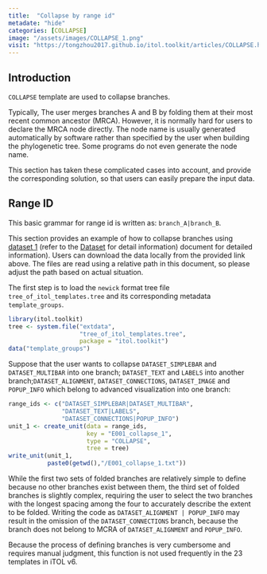 ```yaml
---
title:  "Collapse by range id"
metadate: "hide"
categories: [COLLAPSE]
image: "/assets/images/COLLAPSE_1.png"
visit: "https://tongzhou2017.github.io/itol.toolkit/articles/COLLAPSE.html#range-id"
---
```

## Introduction

`COLLAPSE` template are used to collapse branches.

Typically, The user merges branches A and B by folding them at their most recent common ancestor (MRCA). However, it is normally hard for users to declare the MRCA node directly. The node name is usually generated automatically by software rather than specified by the user when building the phylogenetic tree. Some programs do not even generate the node name.

This section has taken these complicated cases into account, and provide the corresponding solution, so that users can easily prepare the input data.

## Range ID

This basic grammar for range id is written as: `branch_A|branch_B`. 

This section provides an example of how to collapse branches using [dataset 1](https://github.com/TongZhou2017/itol.toolkit/tree/master/inst/extdata/dataset1) (refer to the [Dataset](https://tongzhou2017.github.io/itol.toolkit/articles/Datasets.html) for detail information) document for detailed information). Users can download the data locally from the provided link above. The files are read using a relative path in this document, so please adjust the path based on actual situation.

The first step is to load the `newick` format tree file `tree_of_itol_templates.tree` and its corresponding metadata `template_groups`.

```R
library(itol.toolkit)
tree <- system.file("extdata",
                    "tree_of_itol_templates.tree",
                    package = "itol.toolkit")
data("template_groups")
```

Suppose that the user wants to collapse `DATASET_SIMPLEBAR` and `DATASET_MULTIBAR` into one branch; `DATASET_TEXT` and `LABELS` into another branch;`DATASET_ALIGNMENT`, `DATASET_CONNECTIONS`, `DATASET_IMAGE` and `POPUP_INFO` which belong to advanced visualization into one branch:

```R
range_ids <- c("DATASET_SIMPLEBAR|DATASET_MULTIBAR",
               "DATASET_TEXT|LABELS",
               "DATASET_CONNECTIONS|POPUP_INFO")
unit_1 <- create_unit(data = range_ids, 
                      key = "E001_collapse_1", 
                      type = "COLLAPSE", 
                      tree = tree)
write_unit(unit_1,
           paste0(getwd(),"/E001_collapse_1.txt"))
```

While the first two sets of folded branches are relatively simple to define because no other branches exist between them, the third set of folded branches is slightly complex, requiring the user to select the two branches with the longest spacing among the four to accurately describe the extent to be folded. Writing the code as `DATASET_ALIGNMENT | POPUP_INFO` may result in the omission of the `DATASET_CONNECTIONS` branch, because the branch does not belong to MCRA of `DATASET_ALIGNMENT` and `POPUP_INFO`.

Because the process of defining branches is very cumbersome and requires manual judgment, this function is not used frequently in the 23 templates in iTOL v6.